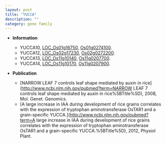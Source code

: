 ```yaml
---
layout: post
title: "YUCCA"
description: ""
category: gene family
---
```


* **Information**  
    + YUCCA10, [LOC_Os01g16750](http://rice.uga.edu/cgi-bin/ORF_infopage.cgi?orf=LOC_Os01g16750), [Os01g0274100](https://rapdb.dna.affrc.go.jp/locus/?name=Os01g0274100).
    + YUCCA12, [LOC_Os02g17230](http://rice.uga.edu/cgi-bin/ORF_infopage.cgi?orf=LOC_Os02g17230), [Os02g0272200](https://rapdb.dna.affrc.go.jp/locus/?name=Os02g0272200).
    + YUCCA13, [LOC_Os11g10140](http://rice.uga.edu/cgi-bin/ORF_infopage.cgi?orf=LOC_Os11g10140), [Os11g0207700](https://rapdb.dna.affrc.go.jp/locus/?name=Os11g0207700).
    + YUCCA14, [LOC_Os11g10170](http://rice.uga.edu/cgi-bin/ORF_infopage.cgi?orf=LOC_Os11g10170), [Os11g0207900](https://rapdb.dna.affrc.go.jp/locus/?name=Os11g0207900).

* **Publication**  
    + [NARROW LEAF 7 controls leaf shape mediated by auxin in rice](http://www.ncbi.nlm.nih.gov/pubmed?term=NARROW LEAF 7 controls leaf shape mediated by auxin in rice%5BTitle%5D), 2008, Mol. Genet. Genomics.
    + [A large increase in IAA during development of rice grains correlates with the expression of tryptophan aminotransferase OsTAR1 and a grain-specific YUCCA.](http://www.ncbi.nlm.nih.gov/pubmed?term=A large increase in IAA during development of rice grains correlates with the expression of tryptophan aminotransferase OsTAR1 and a grain-specific YUCCA.%5BTitle%5D), 2012, Physiol Plant.


